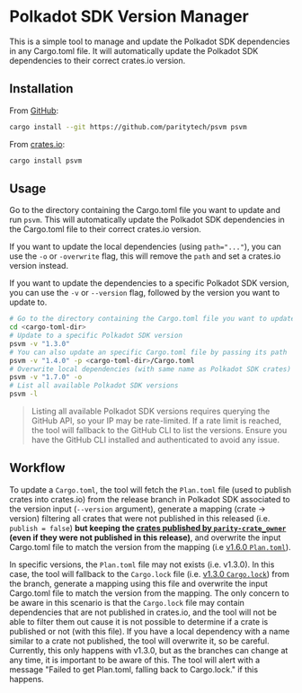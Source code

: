 # Polkadot SDK Version Manager

This is a simple tool to manage and update the Polkadot SDK dependencies in any Cargo.toml file. It will automatically update the Polkadot SDK dependencies to their correct crates.io version.

## Installation

From [GitHub](https://github.com/paritytech/psvm):

```sh
cargo install --git https://github.com/paritytech/psvm psvm
```

From [crates.io](https://crates.io/crates/psvm):

```sh
cargo install psvm
```

## Usage

Go to the directory containing the Cargo.toml file you want to update and run `psvm`. This will automatically update the Polkadot SDK dependencies in the Cargo.toml file to their correct crates.io version.

If you want to update the local dependencies (using `path="..."`), you can use the `-o` or `-overwrite` flag, this will remove the `path` and set a crates.io version instead.

If you want to update the dependencies to a specific Polkadot SDK version, you can use the `-v` or `--version` flag, followed by the version you want to update to.

```sh
# Go to the directory containing the Cargo.toml file you want to update
cd <cargo-toml-dir>
# Update to a specific Polkadot SDK version
psvm -v "1.3.0"
# You can also update an specific Cargo.toml file by passing its path
psvm -v "1.4.0" -p <cargo-toml-dir>/Cargo.toml
# Overwrite local dependencies (with same name as Polkadot SDK crates) with crates.io versions
psvm -v "1.7.0" -o
# List all available Polkadot SDK versions
psvm -l
```

> Listing all available Polkadot SDK versions requires querying the GitHub API, so your IP may be rate-limited. If a rate limit is reached, the tool will fallback to the GitHub CLI to list the versions. Ensure you have the GitHub CLI installed and authenticated to avoid any issue.

## Workflow

To update a `Cargo.toml`, the tool will fetch the `Plan.toml` file (used to publish crates into crates.io) from the release branch in Polkadot SDK associated to the version input (`--version` argument), generate a mapping (crate -> version) filtering all crates that were not published in this released (i.e. `publish = false`) **but keeping the [crates published by `parity-crate_owner`](https://crates.io/users/parity-crate-owner) (even if they were not published in this release)**, and overwrite the input Cargo.toml file to match the version from the mapping (i.e [v1.6.0 `Plan.toml`](https://raw.githubusercontent.com/paritytech/polkadot-sdk/release-crates-io-v1.6.0/Plan.toml)).

In specific versions, the `Plan.toml` file may not exists (i.e. v1.3.0). In this case, the tool will fallback to the `Cargo.lock` file (i.e. [v1.3.0 `Cargo.lock`](https://raw.githubusercontent.com/paritytech/polkadot-sdk/release-crates-io-v1.3.0/Cargo.lock)) from the branch, generate a mapping using this file and overwrite the input Cargo.toml file to match the version from the mapping. The only concern to be aware in this scenario is that the `Cargo.lock` file may contain dependencies that are not published in crates.io, and the tool will not be able to filter them out cause it is not possible to determine if a crate is published or not (with this file). If you have a local dependency with a name similar to a crate not published, the tool will overwrite it, so be careful. Currently, this only happens with v1.3.0, but as the branches can change at any time, it is important to be aware of this. The tool will alert with a message "Failed to get Plan.toml, falling back to Cargo.lock." if this happens.
